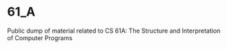 # 61_A
Public dump of material related to CS 61A: The Structure and Interpretation of Computer Programs
